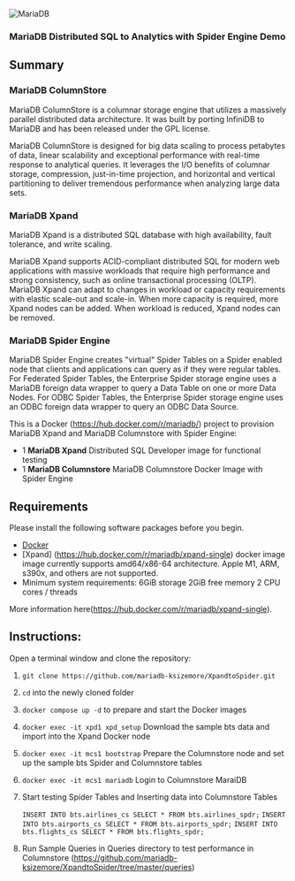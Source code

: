 ![MariaDB](https://mariadb.com/wp-content/uploads/2019/11/mariadb-logo_blue-transparent.png)

### MariaDB Distributed SQL to Analytics with Spider Engine Demo 

## Summary

### MariaDB ColumnStore 
MariaDB ColumnStore is a columnar storage engine that utilizes a massively parallel distributed data architecture. It was built by porting InfiniDB to MariaDB and has been released under the GPL license.

MariaDB ColumnStore is designed for big data scaling to process petabytes of data, linear scalability and exceptional performance with real-time response to analytical queries. It leverages the I/O benefits of columnar storage, compression, just-in-time projection, and horizontal and vertical partitioning to deliver tremendous performance when analyzing large data sets.

### MariaDB Xpand 
MariaDB Xpand is a distributed SQL database with high availability, fault tolerance, and write scaling.

MariaDB Xpand supports ACID-compliant distributed SQL for modern web applications with massive workloads that require high performance and strong consistency, such as online transactional processing (OLTP). MariaDB Xpand can adapt to changes in workload or capacity requirements with elastic scale-out and scale-in. When more capacity is required, more Xpand nodes can be added. When workload is reduced, Xpand nodes can be removed.

### MariaDB Spider Engine 

MariaDB Spider Engine creates "virtual" Spider Tables on a Spider enabled node that clients and applications can query as if they were regular tables. For Federated Spider Tables, the Enterprise Spider storage engine uses a MariaDB foreign data wrapper to query a Data Table on one or more Data Nodes. For ODBC Spider Tables, the Enterprise Spider storage engine uses an ODBC foreign data wrapper to query an ODBC Data Source.



This is a Docker (https://hub.docker.com/r/mariadb/) project to provision MariaDB Xpand and MariaDB Columnstore with Spider Engine:

*   1 **MariaDB Xpand** Distributed SQL Developer image for functional testing
*   1 **MariaDB Columnstore** MariaDB Columnstore Docker Image with Spider Engine

## Requirements

Please install the following software packages before you begin.

*   [Docker](https://www.docker.com/get-started)
*   [Xpand] (https://hub.docker.com/r/mariadb/xpand-single) docker image image currently supports amd64/x86-64 architecture. Apple M1, ARM, s390x, and others are not supported.
* Minimum system requirements:
        6GiB storage
        2GiB free memory
        2 CPU cores / threads

 More information here(https://hub.docker.com/r/mariadb/xpand-single).


## Instructions:

Open a terminal window and clone the repository:

1.  `git clone https://github.com/mariadb-ksizemore/XpandtoSpider.git`
2.  `cd` into the newly cloned folder
3.  `docker compose up -d`
    to prepare and start the Docker images
4.  `docker exec -it xpd1 xpd_setup` 
    Download the sample bts data and import into the Xpand Docker node
5.  `docker exec -it mcs1 bootstrap`
    Prepare the Columnstore node and set up the sample bts Spider and Columnstore tables 
6.  `docker exec -it mcs1 mariadb`
    Login to Columnstore MaraiDB 
7. Start testing Spider Tables and Inserting data into Columnstore Tables

    `INSERT INTO bts.airlines_cs SELECT * FROM bts.airlines_spdr;`
    `INSERT INTO bts.airports_cs SELECT * FROM bts.airports_spdr;`
    `INSERT INTO bts.flights_cs SELECT * FROM bts.flights_spdr;`

8. Run Sample Queries in Queries directory to test performance in Columnstore
(https://github.com/mariadb-ksizemore/XpandtoSpider/tree/master/queries)